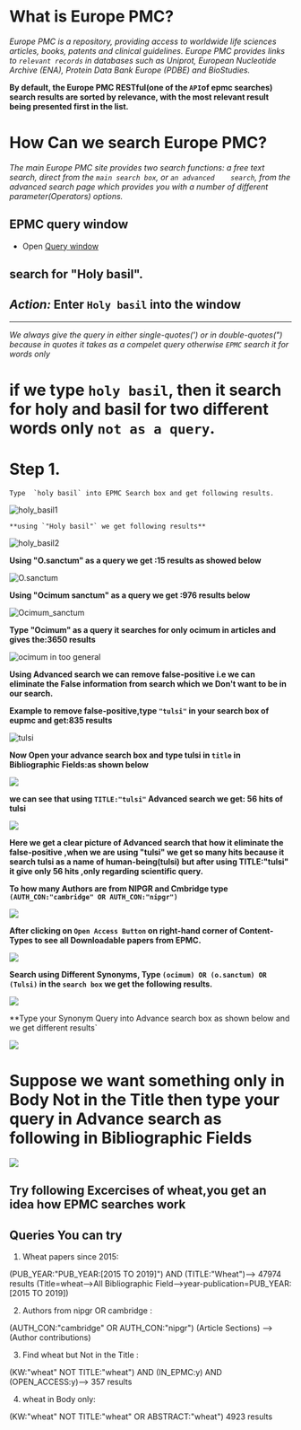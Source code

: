 # What is Europe PMC?

  *Europe PMC is a repository, providing access to worldwide life sciences articles, books, patents and clinical guidelines. Europe PMC    provides links to `relevant records` in databases such as Uniprot, European Nucleotide Archive (ENA), Protein Data Bank Europe (PDBE)    and BioStudies.*

**By default, the Europe PMC RESTful(one of the `API`of epmc searches)  search results are sorted by relevance, with the most relevant result being presented first in the list.**


# How Can we  search Europe PMC?

  *The main Europe PMC site provides two search functions: a free text search, direct from the `main search box`, or `an advanced    search`, from the advanced search page which provides you with a number of different parameter(Operators) options.*


## EPMC query window

* Open [Query window](http://europepmc.org)

**search for "Holy basil".** 
---
*Action:* Enter `Holy basil` into the window
---
---

   *We always give the query in either single-quotes(') or in double-quotes(") because in quotes it takes as a compelet query otherwise     `EPMC` search it for words only* 
   # if we type `holy basil`, then it  search for holy and basil for two different words only `not as a query`.

# Step 1.
   
    Type  `holy basil` into EPMC Search box and get following results.


  ![holy_basil1](https://github.com/petermr/tigr2ess/blob/master/epmcSearches/assets/holy_basil1.png)
  
 
  
  
    **using `"Holy basil"` we get following results**
  
  ![holy_basil2](https://github.com/petermr/tigr2ess/blob/master/epmcSearches/assets/holy_basil2.png)
  
  
  **Using "O.sanctum" as a query we get :15 results as showed below**
  
  
  ![O.sanctum](https://github.com/petermr/tigr2ess/blob/master/epmcSearches/assets/O_sanctum.png)
  
  **Using "Ocimum sanctum" as a query we get :976 results below**
  
  
  ![Ocimum_sanctum](https://github.com/petermr/tigr2ess/blob/master/epmcSearches/assets/ocimum_sanctum.png)
  
  **Type  "Ocimum" as a query it searches for only ocimum in articles and gives the:3650 results**
  
  
  ![ocimum in too general ](https://github.com/petermr/tigr2ess/blob/master/epmcSearches/assets/ocimum_too_general.png)
  
  
  **Using Advanced search we can remove false-positive i.e we can eliminate the False information from search which we Don't want to be in our search.**
  
  **Example to remove false-positive,type `"tulsi"` in your search box of eupmc and get:835 results**
  
  ![tulsi](https://github.com/petermr/tigr2ess/blob/master/epmcSearches/assets/tulsi_fp.png)
  
  **Now Open your advance search box and type tulsi in `title` in Bibliographic Fields:as shown below**
  
  ![](https://github.com/petermr/tigr2ess/blob/master/epmcSearches/assets/title_tulsi_advance_box.png)
  
  
 
  **we can see that using `TITLE:"tulsi"` Advanced search we get: 56 hits of tulsi**
  
  ![](https://github.com/petermr/tigr2ess/blob/master/epmcSearches/assets/TITLE_tulsi.png)
  
  
  **Here we get a clear picture of Advanced search that how it eliminate the false-positive ,when we are using "tulsi" we get so many hits because it search tulsi as a name of human-being(tulsi) but after using TITLE:"tulsi" it give only 56 hits ,only regarding scientific query.**
  
  **To how many Authors are from NIPGR and Cmbridge type `(AUTH_CON:"cambridge" OR AUTH_CON:"nipgr")`**
  
  ![](https://github.com/petermr/tigr2ess/blob/master/epmcSearches/assets/Authors%20from%20nipgr%20OR%20cambridge.png)
  
  
  **After clicking on   `Open Access Button` on right-hand corner of  Content-Types to see all Downloadable papers from EPMC.**
  
  
  ![](https://github.com/petermr/tigr2ess/blob/master/epmcSearches/assets/Open%20Access%20button%20to%20restrict%20to%20retrievable%20fulltext.png)
  
  **Search using Different Synonyms, Type `(ocimum) OR (o.sanctum) OR (Tulsi)` in the `search box` we get the following results.**
  
  ![](https://github.com/petermr/tigr2ess/blob/master/epmcSearches/assets/different_syn_in_search_box.png)
  
  **Type your Synonym Query into Advance search box  as shown below and  we get different results`
  
  
  
  ![](https://github.com/petermr/tigr2ess/blob/master/epmcSearches/assets/different_synanoums_advance_search.png)
  
  
 # Suppose we want something only in Body Not in the Title then type your query in Advance search as following in Bibliographic Fields
  
  
  ![](https://github.com/petermr/tigr2ess/blob/master/epmcSearches/assets/wheat_body.png)
  
  ## Try following Excercises of wheat,you get an idea how EPMC searches work
  
  ## Queries You can try
  
1. Wheat papers since 2015:

(PUB_YEAR:"PUB_YEAR:[2015 TO 2019]") AND (TITLE:"Wheat")--> 47974 results
(Title=wheat-->All Bibliographic Field-->year-publication=PUB_YEAR:[2015 TO 2019])

2. Authors from nipgr OR cambridge :

(AUTH_CON:"cambridge" OR AUTH_CON:"nipgr")
(Article Sections) -->(Author contributions)


3. Find wheat but Not in the Title :

(KW:"wheat" NOT TITLE:"wheat") AND (IN_EPMC:y) AND (OPEN_ACCESS:y)--> 357 results


4. wheat in Body only:

(KW:"wheat" NOT TITLE:"wheat" OR ABSTRACT:"wheat") 4923 results 
  
